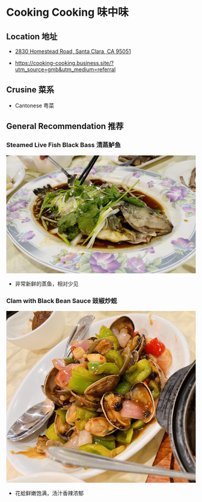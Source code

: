 # Cooking Cooking 味中味

## Location 地址

- [2830 Homestead Road, Santa Clara, CA 95051](https://goo.gl/maps/XUknF9rJW5poYYWb9)

- <https://cooking-cooking.business.site/?utm_source=gmb&utm_medium=referral>

## Crusine 菜系

- Cantonese 粤菜

## General Recommendation 推荐

### Steamed Live Fish Black Bass 清蒸鲈鱼

![Steamed Live Fish Black Bass](Pix2022Jun06th/steamed_live_fish_black_bass.jpeg)

- 非常新鲜的蒸鱼，相对少见

### Clam with Black Bean Sauce 豉椒炒蚬

![Clam with Black Bean Sauce](Pix2022Jun06th/clam_with_balck_bean_sauce.jpeg)

- 花蛤鲜嫩饱满，汤汁香辣浓郁
